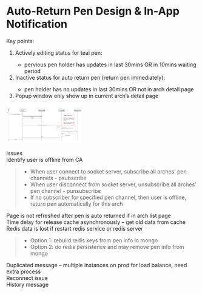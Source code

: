 

# Auto-Return Pen Design & In-App Notification








Key points:<br><ol><li>Actively editing status for teal pen: </li><ul><li>pervious pen holder has updates in last 30mins OR in 10mins waiting period</li></ul><li>Inactive status for auto return pen (return pen immediately):</li><ul><li>pen holder has no updates in last 30mins OR not in arch detail page</li></ul><li>Popup window only show up in current arch’s detail page</li></ol><img style="height:100px;" src="../../files/file_4796b572180bbfc8.png"><br><br>Issues<br>Identify user is offline from CA<br><blockquote><ul><li>When user connect to socket server, subscribe all arches’ pen channels - psubscribe</li><li>When user disconnect from socket server, unsubscribe all arches’ pen channel - punsubscribe</li><li>If no subscriber for specified pen channel, then user is offline, return pen automatically for this arch</li></ul></blockquote>Page is not refreshed after pen is auto returned if in arch list page<br>Time delay for release cache asynchronously – get old data from cache <br>Redis data is lost if restart redis service or redis server<br><blockquote><ul><li>Option 1: rebuild redis keys from pen info in mongo</li><li>Option 2: do redis persistence and may remove pen info from mongo</li></ul></blockquote>Duplicated message – multiple instances on prod for load balance, need extra process<br>Reconnect issue<br>History message


